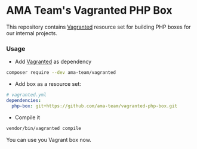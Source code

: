 # AMA Team's Vagranted PHP Box

This repository contains [Vagranted][vagranted] resource set for
building PHP boxes for our internal projects.

### Usage

- Add [Vagranted][vagranted] as dependency

```bash
composer require --dev ama-team/vagranted
```

- Add box as a resource set:

```yml
# vagranted.yml
dependencies:
  php-box: git+https://github.com/ama-team/vagranted-php-box.git
```

- Compile it

```bash
vendor/bin/vagranted compile
```

You can use you Vagrant box now.

  [vagranted]: https://github.com/ama-team/vagranted.git
